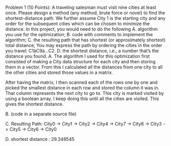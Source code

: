 
Problem 1 (10 Points):  A traveling salesman must visit nine cities at least once. Please design a method (any method, brute force or novel) to find the shortest-distance path. We further assume City 1 is the starting city and any order for the subsequent cities which can be chosen to minimize the distance. In this project, you would need to do the following 
A.	algorithm you use for the optimization; 
B.	code with comments to implement the algorithm; 
C.	the resulting path that has shortest (or approximately shortest) total distance; You may express the path by ordering the cities in the order you travel: C1àC9à...C2.
D.	the shortest distance, i.e., a number that’s the distance you found.
A.	The algorithm I used for this optimization first consisted of making a City data structure for each city and then storing them in a vector. From this I calculated all the distances from one city to all the other cities and stored those values in a matrix. 

After having the matrix, I then scanned each of the rows one by one and picked the smallest distance in each row and stored the column it was in. That column represents the next city to go to. This city is marked visited by using a boolean array. I keep doing this until all the cities are visited. This gives the shortest distance.

B.	(code in a separate source file)

C.	Resulting Path: City0 -> City1 -> City2 -> City4 -> City7 -> City8 -> City3 -> City5 -> City6 -> City0

D. shortest distance : 29.348545

